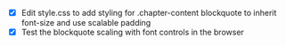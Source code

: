 - [x] Edit style.css to add styling for .chapter-content blockquote to inherit font-size and use scalable padding
- [x] Test the blockquote scaling with font controls in the browser
